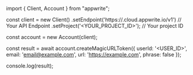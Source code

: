 import { Client, Account } from "appwrite";

const client = new Client()
    .setEndpoint('https://<REGION>.cloud.appwrite.io/v1') // Your API Endpoint
    .setProject('<YOUR_PROJECT_ID>'); // Your project ID

const account = new Account(client);

const result = await account.createMagicURLToken({
    userId: '<USER_ID>',
    email: 'email@example.com',
    url: 'https://example.com',
    phrase: false
});

console.log(result);

